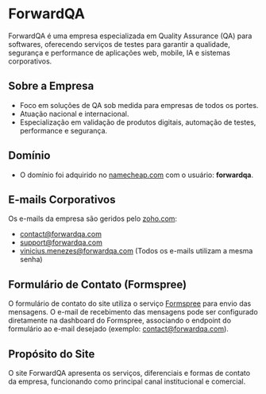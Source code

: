 # ForwardQA

ForwardQA é uma empresa especializada em Quality Assurance (QA) para softwares, oferecendo serviços de testes para garantir a qualidade, segurança e performance de aplicações web, mobile, IA e sistemas corporativos.

## Sobre a Empresa
- Foco em soluções de QA sob medida para empresas de todos os portes.
- Atuação nacional e internacional.
- Especialização em validação de produtos digitais, automação de testes, performance e segurança.

## Domínio
- O domínio foi adquirido no [namecheap.com](https://namecheap.com) com o usuário: **forwardqa**.

## E-mails Corporativos
Os e-mails da empresa são geridos pelo [zoho.com](https://zoho.com):
- contact@forwardqa.com
- support@forwardqa.com
- vinicius.menezes@forwardqa.com
(Todos os e-mails utilizam a mesma senha)

## Formulário de Contato (Formspree)
O formulário de contato do site utiliza o serviço [Formspree](https://formspree.io/) para envio das mensagens. O e-mail de recebimento das mensagens pode ser configurado diretamente na dashboard do Formspree, associando o endpoint do formulário ao e-mail desejado (exemplo: contact@forwardqa.com).

## Propósito do Site
O site ForwardQA apresenta os serviços, diferenciais e formas de contato da empresa, funcionando como principal canal institucional e comercial. 